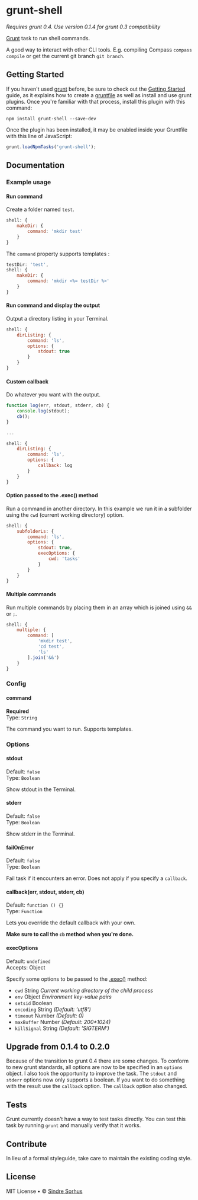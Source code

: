 # grunt-shell

*Requires grunt 0.4. Use version 0.1.4 for grunt 0.3 compatibility*

[Grunt][grunt] task to run shell commands.

A good way to interact with other CLI tools. E.g. compiling Compass `compass compile` or get the current git branch `git branch`.


## Getting Started

If you haven't used [grunt][] before, be sure to check out the [Getting Started][] guide, as it explains how to create a [gruntfile][Getting Started] as well as install and use grunt plugins. Once you're familiar with that process, install this plugin with this command:

```shell
npm install grunt-shell --save-dev
```

Once the plugin has been installed, it may be enabled inside your Gruntfile with this line of JavaScript:

```js
grunt.loadNpmTasks('grunt-shell');
```

[grunt]: http://gruntjs.com
[Getting Started]: https://github.com/gruntjs/grunt/wiki/Getting-started


## Documentation


### Example usage


#### Run command

Create a folder named `test`.

```javascript
shell: {
	makeDir: {
		command: 'mkdir test'
	}
}
```

The `command` property supports templates :

```javascript
testDir: 'test',
shell: {
	makeDir: {
		command: 'mkdir <%= testDir %>'
	}
}
```


#### Run command and display the output

Output a directory listing in your Terminal.

```javascript
shell: {
	dirListing: {
		command: 'ls',
		options: {
			stdout: true
		}
	}
}
```


#### Custom callback

Do whatever you want with the output.

```javascript
function log(err, stdout, stderr, cb) {
	console.log(stdout);
	cb();
}

...

shell: {
	dirListing: {
		command: 'ls',
		options: {
			callback: log
		}
	}
}
```


#### Option passed to the .exec() method

Run a command in another directory. In this example we run it in a subfolder using the `cwd` (current working directory) option.

```javascript
shell: {
	subfolderLs: {
		command: 'ls',
		options: {
			stdout: true,
			execOptions: {
				cwd: 'tasks'
			}
		}
	}
}
```


#### Multiple commands

Run multiple commands by placing them in an array which is joined using `&&` or `;`.

```javascript
shell: {
	multiple: {
		command: [
			'mkdir test',
			'cd test',
			'ls'
		].join('&&')
	}
}
```


### Config


#### command

**Required**  
Type: `String`

The command you want to run. Supports templates.


### Options


#### stdout

Default: `false`  
Type: `Boolean`

Show stdout in the Terminal.


#### stderr

Default: `false`  
Type: `Boolean`

Show stderr in the Terminal.


#### failOnError

Default: `false`  
Type: `Boolean`

Fail task if it encounters an error. Does not apply if you specify a `callback`.


#### callback(err, stdout, stderr, cb)

Default: `function () {}`  
Type: `Function`

Lets you override the default callback with your own.

**Make sure to call the `cb` method when you're done.**


#### execOptions

Default: `undefined`  
Accepts: Object

Specify some options to be passed to the [.exec()](http://nodejs.org/api/child_process.html#child_process_child_process_exec_command_options_callback) method:

- `cwd` String *Current working directory of the child process*
- `env` Object *Environment key-value pairs*
- `setsid` Boolean
- `encoding` String *(Default: 'utf8')*
- `timeout` Number *(Default: 0)*
- `maxBuffer` Number *(Default: 200\*1024)*
- `killSignal` String *(Default: 'SIGTERM')*


## Upgrade from 0.1.4 to 0.2.0

Because of the transition to grunt 0.4 there are some changes. To conform to new grunt standards, all options are now to be specified in an `options` object. I also took the opportunity to improve the task. The `stdout` and `stderr` options now only supports a boolean. If you want to do something with the result use the `callback` option. The `callback` option also changed.


## Tests

Grunt currently doesn't have a way to test tasks directly. You can test this task by running `grunt` and manually verify that it works.


## Contribute

In lieu of a formal styleguide, take care to maintain the existing coding style.


## License

MIT License • © [Sindre Sorhus](http://sindresorhus.com)
